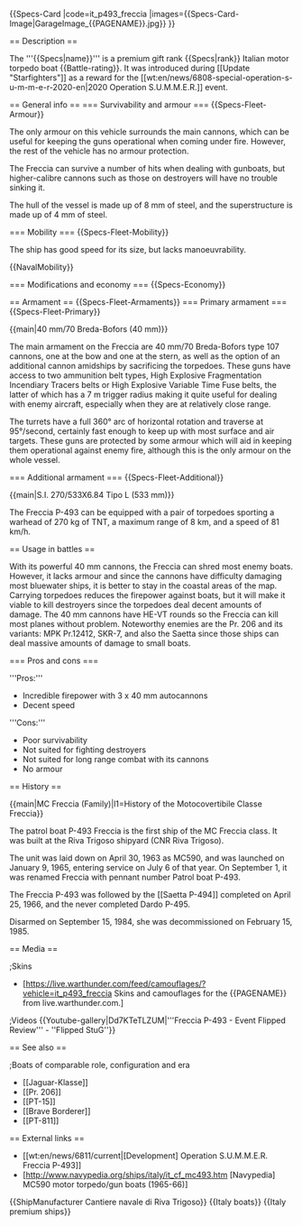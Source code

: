 {{Specs-Card
|code=it_p493_freccia
|images={{Specs-Card-Image|GarageImage_{{PAGENAME}}.jpg}}
}}

== Description ==
<!-- ''In the first part of the description, cover the history of the ship's creation and military application. In the second part, tell the reader about using this ship in the game. Add a screenshot: if a beginner player has a hard time remembering vehicles by name, a picture will help them identify the ship in question.'' -->
The '''{{Specs|name}}''' is a premium gift rank {{Specs|rank}} Italian motor torpedo boat {{Battle-rating}}. It was introduced during [[Update "Starfighters"]] as a reward for the [[wt:en/news/6808-special-operation-s-u-m-m-e-r-2020-en|2020 Operation S.U.M.M.E.R.]] event.

== General info ==
=== Survivability and armour ===
{{Specs-Fleet-Armour}}
<!-- ''Talk about the vehicle's armour. Note the most well-defended and most vulnerable zones, e.g. the ammo magazine. Evaluate the composition of components and assemblies responsible for movement and manoeuvrability. Evaluate the survivability of the primary and secondary armaments separately. Don't forget to mention the size of the crew, which plays an important role in fleet mechanics. Save tips on preserving survivability for the "Usage in battles" section. If necessary, use a graphical template to show the most well-protected or most vulnerable points in the armour.'' -->
The only armour on this vehicle surrounds the main cannons, which can be useful for keeping the guns operational when coming under fire. However, the rest of the vehicle has no armour protection.

The Freccia can survive a number of hits when dealing with gunboats, but higher-calibre cannons such as those on destroyers will have no trouble sinking it.

The hull of the vessel is made up of 8 mm of steel, and the superstructure is made up of 4 mm of steel.

=== Mobility ===
{{Specs-Fleet-Mobility}}
<!-- ''Write about the ship's mobility. Evaluate its power and manoeuvrability, rudder rerouting speed, stopping speed at full tilt, with its maximum forward and reverse speed.'' -->
The ship has good speed for its size, but lacks manoeuvrability.

{{NavalMobility}}

=== Modifications and economy ===
{{Specs-Economy}}

== Armament ==
{{Specs-Fleet-Armaments}}
=== Primary armament ===
{{Specs-Fleet-Primary}}
<!-- ''Provide information about the characteristics of the primary armament. Evaluate their efficacy in battle based on their reload speed, ballistics and the capacity of their shells. Add a link to the main article about the weapon: <code><nowiki>{{main|Weapon name (calibre)}}</nowiki></code>. Broadly describe the ammunition available for the primary armament, and provide recommendations on how to use it and which ammunition to choose.'' -->
{{main|40 mm/70 Breda-Bofors (40 mm)}}

The main armament on the Freccia are 40 mm/70 Breda-Bofors type 107 cannons, one at the bow and one at the stern, as well as the option of an additional cannon amidships by sacrificing the torpedoes. These guns have access to two ammunition belt types, High Explosive Fragmentation Incendiary Tracers belts or High Explosive Variable Time Fuse belts, the latter of which has a 7 m trigger radius making it quite useful for dealing with enemy aircraft, especially when they are at relatively close range.

The turrets have a full 360° arc of horizontal rotation and traverse at 95°/second, certainly fast enough to keep up with most surface and air targets. These guns are protected by some armour which will aid in keeping them operational against enemy fire, although this is the only armour on the whole vessel.

=== Additional armament ===
{{Specs-Fleet-Additional}}
<!-- ''Describe the available additional armaments of the ship: depth charges, mines, torpedoes. Talk about their positions, available ammunition and launch features such as dead zones of torpedoes. If there is no additional armament, remove this section.'' -->
{{main|S.I. 270/533X6.84 Tipo L (533 mm)}}

The Freccia P-493 can be equipped with a pair of torpedoes sporting a warhead of 270 kg of TNT, a maximum range of 8 km, and a speed of 81 km/h.

== Usage in battles ==
<!-- ''Describe the technique of using this ship, the characteristics of her use in a team and tips on strategy. Abstain from writing an entire guide – don't try to provide a single point of view, but give the reader food for thought. Talk about the most dangerous opponents for this vehicle and provide recommendations on fighting them. If necessary, note the specifics of playing with this vehicle in various modes (AB, RB, SB).'' -->
With its powerful 40 mm cannons, the Freccia can shred most enemy boats. However, it lacks armour and since the cannons have difficulty damaging most bluewater ships, it is better to stay in the coastal areas of the map. Carrying torpedoes reduces the firepower against boats, but it will make it viable to kill destroyers since the torpedoes deal decent amounts of damage. The 40 mm cannons have HE-VT rounds so the Freccia can kill most planes without problem. Noteworthy enemies are the Pr. 206 and its variants: MPK Pr.12412, SKR-7, and also the Saetta since those ships can deal massive amounts of damage to small boats.

=== Pros and cons ===
<!-- ''Summarise and briefly evaluate the vehicle in terms of its characteristics and combat effectiveness. Mark its pros and cons in the bulleted list. Try not to use more than 6 points for each of the characteristics. Avoid using categorical definitions such as "bad", "good" and the like - use substitutions with softer forms such as "inadequate" and "effective".'' -->

'''Pros:'''

* Incredible firepower with 3 x 40 mm autocannons
* Decent speed

'''Cons:'''

* Poor survivability
* Not suited for fighting destroyers
* Not suited for long range combat with its cannons
* No armour

== History ==
<!-- ''Describe the history of the creation and combat usage of the ship in more detail than in the introduction. If the historical reference turns out to be too long, take it to a separate article, taking a link to the article about the ship and adding a block "/History" (example: <nowiki>https://wiki.warthunder.com/(Ship-name)/History</nowiki>) and add a link to it here using the <code>main</code> template. Be sure to reference text and sources by using <code><nowiki><ref></ref></nowiki></code>, as well as adding them at the end of the article with <code><nowiki><references /></nowiki></code>. This section may also include the ship's dev blog entry (if applicable) and the in-game encyclopedia description (under <code><nowiki>=== In-game description ===</nowiki></code>, also if applicable).'' -->
{{main|MC Freccia (Family)|l1=History of the Motocovertibile Classe Freccia}}

The patrol boat P-493 Freccia is the first ship of the MC Freccia class. It was built at the Riva Trigoso shipyard (CNR Riva Trigoso).

The unit was laid down on April 30, 1963 as MC590, and was launched on January 9, 1965, entering service on July 6 of that year. On September 1, it was renamed Freccia with pennant number Patrol boat P-493.

The Freccia P-493 was followed by the [[Saetta P-494]] completed on April 25, 1966, and the never completed Dardo P-495.

Disarmed on September 15, 1984, she was decommissioned on February 15, 1985.

== Media ==
<!-- ''Excellent additions to the article would be video guides, screenshots from the game, and photos.'' -->

;Skins

* [https://live.warthunder.com/feed/camouflages/?vehicle=it_p493_freccia Skins and camouflages for the {{PAGENAME}} from live.warthunder.com.]

;Videos
{{Youtube-gallery|Dd7KTeTLZUM|'''Freccia P-493 - Event Flipped Review''' - ''Flipped StuG''}}

== See also ==
<!-- ''Links to articles on the War Thunder Wiki that you think will be useful for the reader, for example:''
* ''reference to the series of the ship;''
* ''links to approximate analogues of other nations and research trees.'' -->

;Boats of comparable role, configuration and era

* [[Jaguar-Klasse]]
* [[Pr. 206]]
* [[PT-15]]
* [[Brave Borderer]]
* [[PT-811]]

== External links ==
<!-- ''Paste links to sources and external resources, such as:''
* ''topic on the official game forum;''
* ''other literature.'' -->

* [[wt:en/news/6811/current|[Development] Operation S.U.M.M.E.R. Freccia P-493]]
* [http://www.navypedia.org/ships/italy/it_cf_mc493.htm <nowiki>[Navypedia]</nowiki> MC590 motor torpedo/gun boats (1965-66)]

{{ShipManufacturer Cantiere navale di Riva Trigoso}}
{{Italy boats}}
{{Italy premium ships}}